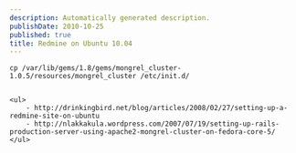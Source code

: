 ```yaml
---
description: Automatically generated description.
publishDate: 2010-10-25
published: true
title: Redmine on Ubuntu 10.04
---
```


	cp /var/lib/gems/1.8/gems/mongrel_cluster-1.0.5/resources/mongrel_cluster /etc/init.d/


	<ul>
		- http://drinkingbird.net/blog/articles/2008/02/27/setting-up-a-redmine-site-on-ubuntu
		- http://nlakkakula.wordpress.com/2007/07/19/setting-up-rails-production-server-using-apache2-mongrel-cluster-on-fedora-core-5/
	</ul>